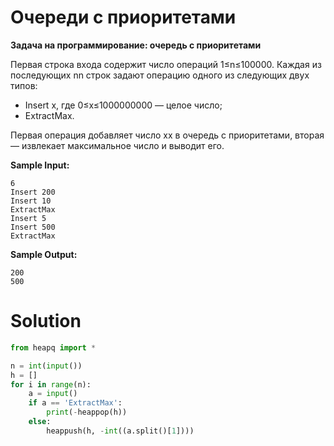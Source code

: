 # Очереди с приоритетами
**Задача на программирование: очередь с приоритетами**


Первая строка входа содержит число операций 1≤n≤100000. Каждая из последующих nn строк задают операцию одного из следующих двух типов:

* Insert x, где 0≤x≤1000000000 — целое число;
* ExtractMax.

Первая операция добавляет число xx в очередь с приоритетами, вторая — извлекает максимальное число и выводит его.

**Sample Input:**
```
6
Insert 200
Insert 10
ExtractMax
Insert 5
Insert 500
ExtractMax
```
**Sample Output:**
```
200
500
```
# Solution
```python
from heapq import *

n = int(input())
h = []
for i in range(n):
    a = input()
    if a == 'ExtractMax':
        print(-heappop(h))
    else:
        heappush(h, -int((a.split()[1])))

```